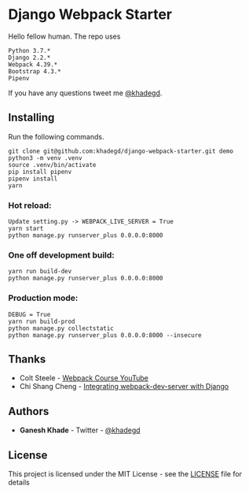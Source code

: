 # Django Webpack Starter

Hello fellow human. The repo uses
```
Python 3.7.*
Django 2.2.*
Webpack 4.39.*
Bootstrap 4.3.*
Pipenv
```
If you have any questions tweet me [@khadegd](https://twitter.com/khadegd).

## Installing

Run the following commands.

```
git clone git@github.com:khadegd/django-webpack-starter.git demo
python3 -m venv .venv
source .venv/bin/activate
pip install pipenv
pipenv install
yarn
```


### Hot reload:
```
Update setting.py -> WEBPACK_LIVE_SERVER = True
yarn start
python manage.py runserver_plus 0.0.0.0:8000
```


### One off development build:
```
yarn run build-dev
python manage.py runserver_plus 0.0.0.0:8000
```


### Production mode:

```
DEBUG = True
yarn run build-prod
python manage.py collectstatic
python manage.py runserver_plus 0.0.0.0:8000 --insecure
```

## Thanks

* Colt Steele - [Webpack Course YouTube](https://www.youtube.com/playlist?list=PLblA84xge2_zwxh3XJqy6UVxS60YdusY8)
* Chi Shang Cheng - [Integrating webpack-dev-server with Django](https://cscheng.info/2016/08/03/integrating-webpack-dev-server-with-django.html)


## Authors

* **Ganesh Khade** - Twitter - [@khadegd](https://twitter.com/khadegd)


## License

This project is licensed under the MIT License - see the [LICENSE](LICENSE) file for details


